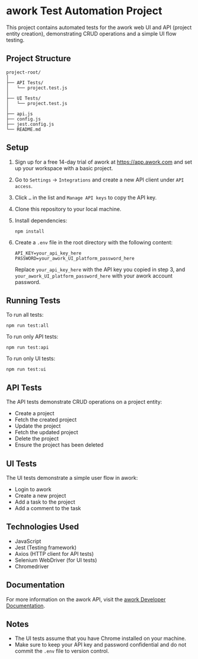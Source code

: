 # awork Test Automation Project

This project contains automated tests for the awork web UI and API (project entity creation), demonstrating CRUD operations and a simple UI flow testing.

## Project Structure

```
project-root/
│
├── API Tests/
│   └── project.test.js
│
├── UI Tests/
│   └── project.test.js
│
├── api.js
├── config.js
├── jest.config.js
└── README.md
```

## Setup

1. Sign up for a free 14-day trial of awork at https://app.awork.com and set up your workspace with a basic project.
2. Go to `Settings` → `Integrations` and create a new API client under `API access`.
3. Click `…` in the list and `Manage API keys` to copy the API key.
4. Clone this repository to your local machine.
5. Install dependencies:

   ```
   npm install
   ```

6. Create a `.env` file in the root directory with the following content:

   ```
   API_KEY=your_api_key_here
   PASSWORD=your_awork_UI_platform_password_here
   ```

   Replace `your_api_key_here` with the API key you copied in step 3, and `your_awork_UI_platform_password_here` with your awork account password.

## Running Tests

To run all tests:

```
npm run test:all
```

To run only API tests:

```
npm run test:api
```

To run only UI tests:

```
npm run test:ui
```

## API Tests

The API tests demonstrate CRUD operations on a project entity:

- Create a project
- Fetch the created project
- Update the project
- Fetch the updated project
- Delete the project
- Ensure the project has been deleted

## UI Tests

The UI tests demonstrate a simple user flow in awork:

- Login to awork
- Create a new project
- Add a task to the project
- Add a comment to the task

## Technologies Used

- JavaScript
- Jest (Testing framework)
- Axios (HTTP client for API tests)
- Selenium WebDriver (for UI tests)
- Chromedriver

## Documentation

For more information on the awork API, visit the [awork Developer Documentation](https://developers.awork.com/).

## Notes

- The UI tests assume that you have Chrome installed on your machine.
- Make sure to keep your API key and password confidential and do not commit the `.env` file to version control.

